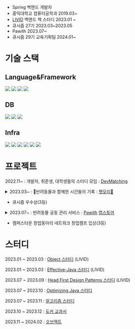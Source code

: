 
* Spring 백엔드 개발자
* 홍익대학교 컴퓨터공학과 2019.03~
* [LIVID](https://github.com/Learning-Is-Vital-In-Development) 백엔드 책 스터디 2023.01 ~
* 큐시즘 27기 2023.03~2023.05
* Pawith 2023.07~
* 큐시즘 29기 교육기획팀 2024.01~

# 기술 스택

## Language&Framework

<img src="https://img.shields.io/badge/java-6DB33F?style=flat-square&logo=java&logoColor=white"/></a>
<img src="https://img.shields.io/badge/Spring-6DB33F?style=flat-square&logo=Spring&logoColor=white"/></a>
<img src="https://img.shields.io/badge/SpringJpa-6DB33F?style=flat-square&logo=Spring&logoColor=white"/></a>
<img src="https://img.shields.io/badge/springsecurity-6DB33F?style=flat-square&logo=springsecurity&logoColor=white"/></a>

## DB
<img src="https://img.shields.io/badge/mysql-4479A1?style=flat-square&logo=mysql&logoColor=white"/></a>
<img src="https://img.shields.io/badge/redis-DC382D?style=flat-square&logo=redis&logoColor=white"/></a>
<img src="https://img.shields.io/badge/H2-4479A1?style=flat-square&logo=H2&logoColor=white"/></a>

## Infra

<img src="https://img.shields.io/badge/amazonec2-FF9900?style=flat-square&logo=amazonec2&logoColor=white"/></a>
<img src="https://img.shields.io/badge/amazonrds-527FFF?style=flat-square&logo=amazonrds&logoColor=white"/></a>
<img src="https://img.shields.io/badge/amazons3-569A31?style=flat-square&logo=amazons3&logoColor=white"/></a>
<img src="https://img.shields.io/badge/docker-2496ED?style=flat-square&logo=docker&logoColor=white"/></a>
<img src="https://img.shields.io/badge/github-181717?style=flat-square&logo=github&logoColor=white"/></a>
<img src="https://img.shields.io/badge/githubactions-2088FF?style=flat-square&logo=dogithubactionscker&logoColor=white"/></a>


# 프로젝트

2022.11~ : 개발자, 취준생, 대학생들의 스터디 모임 : [DevMatching](https://github.com/radar19/DevMatching)

<details>
  <summary>2023.03~ : 🐶반려동물과 함께한 시간들의 기록 : 
    <a href = "https://github.com/KUSITMS-27th-TEAM3/BackEnd">펫모리🐶</a> 
  </summary>
  <div markdown="1">

* redis와 spring의 @Cacheable을 통해 카운트 쿼리와 같이 일부 쿼리를 캐싱하였음 → 앨범 정보 100건 조회시 30%(200ms -> 150ms) 성능향상
* 애플리케이션 서비스에서 도메인 서비스를 조합하여 하나의 기능을 만드는 퍼사드 패턴을 사용하여 코드 재사용성을 높였으며 순환참조 가능성을 줄임
* 스프링 이벤트의 강력한 추상화를 통해 물리적 의존성을 논리적 의존성으로 변경하여 서비스 클래스의 의존성의 수를 줄임
* 모든 컨트롤러, 서비스에 대한 테스트를 작성하여 예상하지 못한 상황 발생을 막을 수 있었음
  </div>
</details>

* 큐시즘 우수상(3등)

<details>
  <summary >2023.07~ : 반려동물 공동 관리 서비스 : 
    <a href = "https://github.com/TEAM-SAMSION/Backend">Pawith</a>
    <a href= "https://apps.apple.com/kr/app/%ED%8F%AC%EC%9E%87-pawith/id6472612736">앱스토어</a>
  </summary>
  

  <div markdown="1">
    
  <details>
    <summary>성능 개선</summary>
    
    * 이미지 업로드 + 팀 생성 API 개선
      * 리팩터링 전 : 이미지 업로드 API + 팀 생성 API, 동시100명 요청 평균 160ms
      * 리팩터링 후 : 이미지 업로드(비동기) + 팀 생성 API , 동시 100명 요쳥 평균 98.3ms(60% 개선)

    * Todo 완료율 API 개선
      * 리팩터링 전 : 동시 100명 요청 평균 426ms
      * 리팩터링 후 : 동시 100명 요청 평균 67ms (535% 개선)

    * Todo 조회 API 개선
      * 리팩터링 전 : 동시 100명 요청 평균 915ms
      * 리팩터링 후 : 동시 100명 요청 평균 85ms(914% 성능개선)
   
    * Todo 모임 조회 API 개선
      * 리팩터링 전 : 동시 100명 요청 평균 202ms
      * 리팩터링 후 : 동시 100명 요청 평균 88ms(129% 성능개선)
  
    * Todo 모임 이름 조회 API 개선
      * 리팩터링 전 : 동시 100명 요청 평균 225ms
      * 리팩터링 후 : 동시 100명 요청 평균 63ms(257% 성능개선)

    * 카테고리 하위 Todo 조회 API 개선(테스트 데이터 24000개 레코드)
      * 리팩터링 전 : 단건 조회 41000ms
      * 리팩터링 후 : 단건 조회 800ms(5025% 성능 개선)

  </details>
  
  </div>
</details>

* 캠퍼스타운 창업동아리 네트워크 창업캠프 입상(3등)


# 스터디

2023.01 ~ 2023.03    : [Object 스터디](https://github.com/Learning-Is-Vital-In-Development/23-1-Objects) (LIVID)

2023.01 ~ 2023.03    : [Effective-Java 스터디](https://github.com/Learning-Is-Vital-In-Development/23-4-effective_java) (LIVID)

2023.07 ~ 2023.09    : [Head First Design Patterns 스터디](https://github.com/Learning-Is-Vital-In-Development/23-13-DesignPattern) (LIVID) 

2023.07 ~ 2023.10    : [Optimizing Java 스터디](https://github.com/JSON-loading-and-unloading/Optimizing-Java) 

2023.07 ~ 2023.11    : [알고리즘 스터디](https://github.com/JSON-loading-and-unloading/Algorithm)

2023.10 ~ 2023.12    : [도커 교과서](https://github.com/Learning-Is-Vital-In-Development/23-16-docker-textbook-2)

2023.11 ~ 2024.02    : [오브젝트](https://github.com/JSON-loading-and-unloading/Object-Study)


